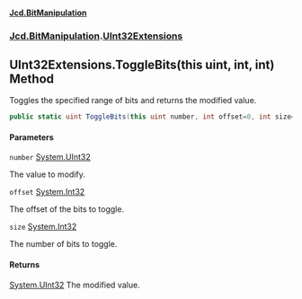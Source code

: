 #### [Jcd.BitManipulation](index 'index')
### [Jcd.BitManipulation](Jcd.BitManipulation 'Jcd.BitManipulation').[UInt32Extensions](Jcd.BitManipulation.UInt32Extensions 'Jcd.BitManipulation.UInt32Extensions')

## UInt32Extensions.ToggleBits(this uint, int, int) Method

Toggles the specified range of bits and returns the modified value.

```csharp
public static uint ToggleBits(this uint number, int offset=0, int size=32);
```
#### Parameters

<a name='Jcd.BitManipulation.UInt32Extensions.ToggleBits(thisuint,int,int).number'></a>

`number` [System.UInt32](https://docs.microsoft.com/en-us/dotnet/api/System.UInt32 'System.UInt32')

The value to modify.

<a name='Jcd.BitManipulation.UInt32Extensions.ToggleBits(thisuint,int,int).offset'></a>

`offset` [System.Int32](https://docs.microsoft.com/en-us/dotnet/api/System.Int32 'System.Int32')

The offset of the bits to toggle.

<a name='Jcd.BitManipulation.UInt32Extensions.ToggleBits(thisuint,int,int).size'></a>

`size` [System.Int32](https://docs.microsoft.com/en-us/dotnet/api/System.Int32 'System.Int32')

The number of bits to toggle.

#### Returns
[System.UInt32](https://docs.microsoft.com/en-us/dotnet/api/System.UInt32 'System.UInt32')
The modified value.
